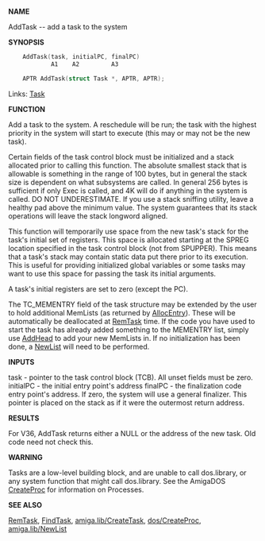 
**NAME**

AddTask -- add a task to the system

**SYNOPSIS**

```c
    AddTask(task, initialPC, finalPC)
            A1    A2         A3

    APTR AddTask(struct Task *, APTR, APTR);

```
Links: [Task](_008E) 

**FUNCTION**

Add a task to the system.  A reschedule will be run; the task with
the highest priority in the system will start to execute (this may
or may not be the new task).

Certain fields of the task control block must be initialized and a
stack allocated prior to calling this function.  The absolute
smallest stack that is allowable is something in the range of 100
bytes, but in general the stack size is dependent on what
subsystems are called. In general 256 bytes is sufficient if only
Exec is called, and 4K will do if anything in the system is called.
DO NOT UNDERESTIMATE.  If you use a stack sniffing utility,
leave a healthy pad above the minimum value.  The system guarantees
that its stack operations will leave the stack longword aligned.

This function will temporarily use space from the new task's stack
for the task's initial set of registers.  This space is allocated
starting at the SPREG location specified in the task control block
(not from SPUPPER).  This means that a task's stack may contain
static data put there prior to its execution.  This is useful for
providing initialized global variables or some tasks may want to
use this space for passing the task its initial arguments.

A task's initial registers are set to zero (except the PC).

The TC_MEMENTRY field of the task structure may be extended by
the user to hold additional MemLists (as returned by [AllocEntry](AllocEntry)).
These will be automatically be deallocated at [RemTask](RemTask) time.
If the code you have used to start the task has already added
something to the MEMENTRY list, simply use [AddHead](AddHead) to add your
new MemLists in.  If no initialization has been done, a [NewList](_0161) will
need to be performed.

**INPUTS**

task  - pointer to the task control block (TCB).  All unset fields
must be zero.
initialPC - the initial entry point's address
finalPC - the finalization code entry point's address.  If zero,
the system will use a general finalizer. This pointer is
placed on the stack as if it were the outermost return
address.

**RESULTS**

For V36, AddTask returns either a NULL or the address of the new
task.  Old code need not check this.

**WARNING**

Tasks are a low-level building block, and are unable to call
dos.library, or any system function that might call dos.library.
See the AmigaDOS [CreateProc](../dos/CreateProc) for information on Processes.

**SEE ALSO**

[RemTask](RemTask), [FindTask](FindTask), [amiga.lib/CreateTask](_014A), [dos/CreateProc](../dos/CreateProc),
[amiga.lib/NewList](_0161)

